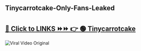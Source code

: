 
 ## Tinycarrotcake-Only-Fans-Leaked

# <h2><a href="https://clipsfans.com/Tinycarrotcake&ref=git">🔗 Click to LINKS ⏩⏩ 👉 🟢 Tinycarrotcake </a></h2>

<a href="https://clipsfans.com/Tinycarrotcake&ref=git" rel="nofollow" data-target="animated-image.originalLink"><img src="https://i.ibb.co.com/xMMVF88/686577567.gif" alt="Viral Video Original" style="max-width: 100%; display: inline-block;" data-target="animated-image.originalImage"></a>
